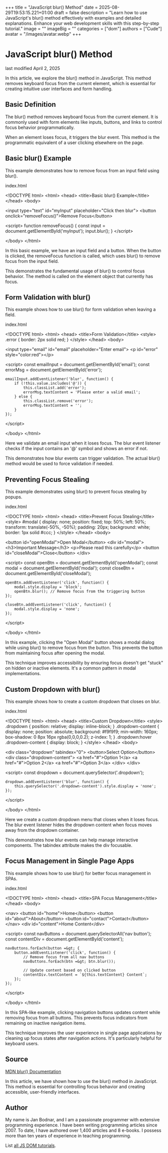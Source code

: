 +++
title = "JavaScript blur() Method"
date = 2025-08-29T19:53:15.221+01:00
draft = false
description = "Learn how to use JavaScript's blur() method effectively with examples and detailed explanations. Enhance your web development skills with this step-by-step tutorial."
image = ""
imageBig = ""
categories = ["dom"]
authors = ["Cude"]
avatar = "/images/avatar.webp"
+++

# JavaScript blur() Method

last modified April 2, 2025

In this article, we explore the blur() method in JavaScript. This
method removes keyboard focus from the current element, which is essential for
creating intuitive user interfaces and form handling.

## Basic Definition

The blur() method removes keyboard focus from the current element.
It is commonly used with form elements like inputs, buttons, and links to
control focus behavior programmatically.

When an element loses focus, it triggers the blur event. This
method is the programmatic equivalent of a user clicking elsewhere on the page.

## Basic blur() Example

This example demonstrates how to remove focus from an input field using blur().

index.html
    

&lt;!DOCTYPE html&gt;
&lt;html&gt;
&lt;head&gt;
    &lt;title&gt;Basic blur() Example&lt;/title&gt;
&lt;/head&gt;
&lt;body&gt;

&lt;input type="text" id="myInput" placeholder="Click then blur"&gt;
&lt;button onclick="removeFocus()"&gt;Remove Focus&lt;/button&gt;

&lt;script&gt;
    function removeFocus() {
        const input = document.getElementById('myInput');
        input.blur();
    }
&lt;/script&gt;

&lt;/body&gt;
&lt;/html&gt;

In this basic example, we have an input field and a button. When the button is
clicked, the removeFocus function is called, which uses
blur() to remove focus from the input field.

This demonstrates the fundamental usage of blur() to control focus
behavior. The method is called on the element object that currently has focus.

## Form Validation with blur()

This example shows how to use blur() for form validation when leaving a field.

index.html
    

&lt;!DOCTYPE html&gt;
&lt;html&gt;
&lt;head&gt;
    &lt;title&gt;Form Validation&lt;/title&gt;
    &lt;style&gt;
        .error { border: 2px solid red; }
    &lt;/style&gt;
&lt;/head&gt;
&lt;body&gt;

&lt;input type="email" id="email" placeholder="Enter email"&gt;
&lt;p id="error" style="color:red"&gt;&lt;/p&gt;

&lt;script&gt;
    const emailInput = document.getElementById('email');
    const errorMsg = document.getElementById('error');
    
    emailInput.addEventListener('blur', function() {
        if (!this.value.includes('@')) {
            this.classList.add('error');
            errorMsg.textContent = 'Please enter a valid email';
        } else {
            this.classList.remove('error');
            errorMsg.textContent = '';
        }
    });
&lt;/script&gt;

&lt;/body&gt;
&lt;/html&gt;

Here we validate an email input when it loses focus. The blur event
listener checks if the input contains an '@' symbol and shows an error if not.

This demonstrates how blur events can trigger validation. The
actual blur() method would be used to force validation if needed.

## Preventing Focus Stealing

This example demonstrates using blur() to prevent focus stealing by popups.

index.html
    

&lt;!DOCTYPE html&gt;
&lt;html&gt;
&lt;head&gt;
    &lt;title&gt;Prevent Focus Stealing&lt;/title&gt;
    &lt;style&gt;
        #modal { display: none; position: fixed; top: 50%; left: 50%; 
                transform: translate(-50%, -50%); padding: 20px; 
                background: white; border: 1px solid #ccc; }
    &lt;/style&gt;
&lt;/head&gt;
&lt;body&gt;

&lt;button id="openModal"&gt;Open Modal&lt;/button&gt;
&lt;div id="modal"&gt;
    &lt;h3&gt;Important Message&lt;/h3&gt;
    &lt;p&gt;Please read this carefully&lt;/p&gt;
    &lt;button id="closeModal"&gt;Close&lt;/button&gt;
&lt;/div&gt;

&lt;script&gt;
    const openBtn = document.getElementById('openModal');
    const modal = document.getElementById('modal');
    const closeBtn = document.getElementById('closeModal');
    
    openBtn.addEventListener('click', function() {
        modal.style.display = 'block';
        openBtn.blur(); // Remove focus from the triggering button
    });
    
    closeBtn.addEventListener('click', function() {
        modal.style.display = 'none';
    });
&lt;/script&gt;

&lt;/body&gt;
&lt;/html&gt;

In this example, clicking the "Open Modal" button shows a modal dialog while
using blur() to remove focus from the button. This prevents the
button from maintaining focus after opening the modal.

This technique improves accessibility by ensuring focus doesn't get "stuck" on
hidden or inactive elements. It's a common pattern in modal implementations.

## Custom Dropdown with blur()

This example shows how to create a custom dropdown that closes on blur.

index.html
    

&lt;!DOCTYPE html&gt;
&lt;html&gt;
&lt;head&gt;
    &lt;title&gt;Custom Dropdown&lt;/title&gt;
    &lt;style&gt;
        .dropdown {
            position: relative;
            display: inline-block;
        }
        .dropdown-content {
            display: none;
            position: absolute;
            background: #f9f9f9;
            min-width: 160px;
            box-shadow: 0 8px 16px rgba(0,0,0,0.2);
            z-index: 1;
        }
        .dropdown:hover .dropdown-content {
            display: block;
        }
    &lt;/style&gt;
&lt;/head&gt;
&lt;body&gt;

&lt;div class="dropdown" tabindex="0"&gt;
    &lt;button&gt;Select Option&lt;/button&gt;
    &lt;div class="dropdown-content"&gt;
        &lt;a href="#"&gt;Option 1&lt;/a&gt;
        &lt;a href="#"&gt;Option 2&lt;/a&gt;
        &lt;a href="#"&gt;Option 3&lt;/a&gt;
    &lt;/div&gt;
&lt;/div&gt;

&lt;script&gt;
    const dropdown = document.querySelector('.dropdown');
    
    dropdown.addEventListener('blur', function() {
        this.querySelector('.dropdown-content').style.display = 'none';
    });
&lt;/script&gt;

&lt;/body&gt;
&lt;/html&gt;

Here we create a custom dropdown menu that closes when it loses focus. The
blur event listener hides the dropdown content when focus moves
away from the dropdown container.

This demonstrates how blur events can help manage interactive
components. The tabindex attribute makes the div focusable.

## Focus Management in Single Page Apps

This example shows how to use blur() for better focus management in SPAs.

index.html
    

&lt;!DOCTYPE html&gt;
&lt;html&gt;
&lt;head&gt;
    &lt;title&gt;SPA Focus Management&lt;/title&gt;
&lt;/head&gt;
&lt;body&gt;

&lt;nav&gt;
    &lt;button id="home"&gt;Home&lt;/button&gt;
    &lt;button id="about"&gt;About&lt;/button&gt;
    &lt;button id="contact"&gt;Contact&lt;/button&gt;
&lt;/nav&gt;
&lt;div id="content"&gt;Home Content&lt;/div&gt;

&lt;script&gt;
    const navButtons = document.querySelectorAll('nav button');
    const contentDiv = document.getElementById('content');
    
    navButtons.forEach(button =&gt; {
        button.addEventListener('click', function() {
            // Remove focus from all nav buttons
            navButtons.forEach(btn =&gt; btn.blur());
            
            // Update content based on clicked button
            contentDiv.textContent = `${this.textContent} Content`;
        });
    });
&lt;/script&gt;

&lt;/body&gt;
&lt;/html&gt;

In this SPA-like example, clicking navigation buttons updates content while
removing focus from all buttons. This prevents focus indicators from remaining
on inactive navigation items.

This technique improves the user experience in single page applications by
cleaning up focus states after navigation actions. It's particularly helpful
for keyboard users.

## Source

[MDN blur() Documentation](https://developer.mozilla.org/en-US/docs/Web/API/HTMLElement/blur)

In this article, we have shown how to use the blur() method in
JavaScript. This method is essential for controlling focus behavior and creating
accessible, user-friendly interfaces.

## Author

My name is Jan Bodnar, and I am a passionate programmer with extensive
programming experience. I have been writing programming articles since 2007.
To date, I have authored over 1,400 articles and 8 e-books. I possess more
than ten years of experience in teaching programming.

List [all JS DOM tutorials](/all/#dom).